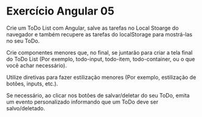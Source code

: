 # Exercício Angular 05

Crie um ToDo List com Angular, salve as tarefas no Local Stoarge do navegador e também recupere as tarefas do localStorage para mostrá-las no seu ToDo.


Crie componentes menores que, no final, se juntarão para criar a tela final do ToDo List (Por exemplo, todo-input, todo-item, todo-container, ou o que você achar necessário). 


Utilize diretivas para fazer estilização menores (Por exemplo, estilização de botões, inputs, etc.). 


Se necessário, ao clicar nos botões de salvar/deletar do seu ToDo, emita um evento personalizado informando que um ToDo deve ser salvo/deletado.

